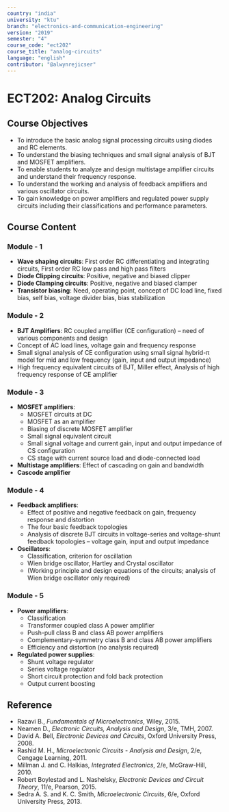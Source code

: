 ```yaml
---
country: "india"
university: "ktu"
branch: "electronics-and-communication-engineering"
version: "2019"
semester: "4"
course_code: "ect202"
course_title: "analog-circuits"
language: "english"
contributor: "@alwynrejicser"
---
```


# ECT202: Analog Circuits

## Course Objectives

- To introduce the basic analog signal processing circuits using diodes and RC elements.  
- To understand the biasing techniques and small signal analysis of BJT and MOSFET amplifiers.  
- To enable students to analyze and design multistage amplifier circuits and understand their frequency response.  
- To understand the working and analysis of feedback amplifiers and various oscillator circuits.  
- To gain knowledge on power amplifiers and regulated power supply circuits including their classifications and performance parameters.   

## Course Content

### Module - 1

- **Wave shaping circuits**: First order RC differentiating and integrating circuits, First order RC low pass and high pass filters  
- **Diode Clipping circuits**: Positive, negative and biased clipper  
- **Diode Clamping circuits**: Positive, negative and biased clamper  
- **Transistor biasing**: Need, operating point, concept of DC load line, fixed bias, self bias, voltage divider bias, bias stabilization  

### Module - 2

- **BJT Amplifiers**: RC coupled amplifier (CE configuration) – need of various components and design  
- Concept of AC load lines, voltage gain and frequency response  
- Small signal analysis of CE configuration using small signal hybrid-π model for mid and low frequency (gain, input and output impedance)  
- High frequency equivalent circuits of BJT, Miller effect, Analysis of high frequency response of CE amplifier  

### Module - 3

- **MOSFET amplifiers**:  
  - MOSFET circuits at DC  
  - MOSFET as an amplifier  
  - Biasing of discrete MOSFET amplifier  
  - Small signal equivalent circuit  
  - Small signal voltage and current gain, input and output impedance of CS configuration  
  - CS stage with current source load and diode-connected load  
- **Multistage amplifiers**: Effect of cascading on gain and bandwidth  
- **Cascode amplifier**

### Module - 4

- **Feedback amplifiers**:  
  - Effect of positive and negative feedback on gain, frequency response and distortion  
  - The four basic feedback topologies  
  - Analysis of discrete BJT circuits in voltage-series and voltage-shunt feedback topologies – voltage gain, input and output impedance  
- **Oscillators**:  
  - Classification, criterion for oscillation  
  - Wien bridge oscillator, Hartley and Crystal oscillator  
  - (Working principle and design equations of the circuits; analysis of Wien bridge oscillator only required)

### Module - 5

- **Power amplifiers**:  
  - Classification  
  - Transformer coupled class A power amplifier  
  - Push-pull class B and class AB power amplifiers  
  - Complementary-symmetry class B and class AB power amplifiers  
  - Efficiency and distortion (no analysis required)  
- **Regulated power supplies**:  
  - Shunt voltage regulator  
  - Series voltage regulator  
  - Short circuit protection and fold back protection  
  - Output current boosting  

## Reference 

- Razavi B., *Fundamentals of Microelectronics*, Wiley, 2015.  
- Neamen D., *Electronic Circuits, Analysis and Design*, 3/e, TMH, 2007.  
- David A. Bell, *Electronic Devices and Circuits*, Oxford University Press, 2008.  
- Rashid M. H., *Microelectronic Circuits - Analysis and Design*, 2/e, Cengage Learning, 2011.  
- Millman J. and C. Halkias, *Integrated Electronics*, 2/e, McGraw-Hill, 2010.  
- Robert Boylestad and L. Nashelsky, *Electronic Devices and Circuit Theory*, 11/e, Pearson, 2015.  
- Sedra A. S. and K. C. Smith, *Microelectronic Circuits*, 6/e, Oxford University Press, 2013.  
